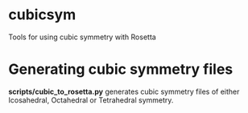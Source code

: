 # cubicsym
Tools for using cubic symmetry with Rosetta

# Generating cubic symmetry files

**scripts/cubic_to_rosetta.py** generates cubic symmetry files of either Icosahedral, Octahedral or Tetrahedral symmetry.  
